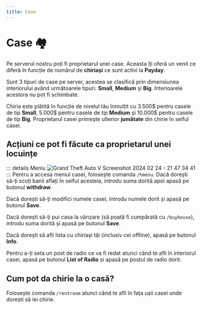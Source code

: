 ```yaml
---
title: Case
---
```


# Case 🏘️

Pe serverul nostru poți fi proprietarul unei case. Aceasta îți oferă un venit ce diferă în funcție de numărul de **chiriași** ce sunt activi la **Payday**.

Sunt 3 tipuri de case pe server, acestea se clasifică prin dimensiunea interiorului având următoarele tipuri: **Small**, **Medium** și **Big**.
Interioarele acestora nu pot fi schimbate.

Chiria este plătită în funcție de nivelul tău înmulțit cu 3.500$ pentru casele de tip **Small**, 5.000$ pentru casele de tip **Medium** și 10.000$ pentru casele de tip **Big**.
Proprietarul casei primește ulterior **jumătate** din chirie în seiful casei.

## Acțiuni ce pot fi făcute ca proprietarul unei locuințe

::: details Meniu
![Grand Theft Auto V Screenshot 2024 02 24 - 21 47 34 41](https://github.com/Alexander-AIM/wiki/assets/157987605/b16e6f5c-373c-4856-9374-3fe72655a5f5)
:::
Pentru a accesa meniul casei, folosește comanda `/hmenu`.
Dacă dorești să-ți scoți banii aflați în seiful acesteia, <span v-tippy="{content: 'Săgeata albastră din poza de mai sus.', arrow: false}">introdu suma dorită apoi apasă pe butonul <strong>withdraw</strong></span>.

Dacă dorești să-ți modifici numele casei, <span v-tippy="{content: 'Săgeata roșie din poza de mai sus.', arrow: false}">introdu numele dorit și apasă pe butonul  <strong>Save</strong></span>.

Dacă dorești să-ți pui casa la vânzare (să poată fi cumpărată cu `/buyhouse`),  <span v-tippy="{content: 'Săgeata gri din poza de mai sus.', arrow: false}">introdu suma dorită și apasă pe butonul  <strong>Save</strong></span>. 

Dacă dorești să afli lista cu chiriași tăi (inclusiv cei offline), <span v-tippy="{content: 'Săgeata galbenă din poza de mai sus.', arrow: false}">apasă pe butonul  <strong>Info</strong></span>. 

Pentru a-ți seta un post de radio ce va fi redat atunci când te afli în interiorul casei, <span v-tippy="{content: 'Săgeata mov din poza de mai sus.', arrow: false}">apasă pe butonul  <strong>List of Radio</strong> și apasă pe postul de radio dorit</span>.

## Cum pot da chirie la o casă?
Folosește comanda `/rentroom` atunci când te afli în fața ușii casei unde dorești să iei chirie.
